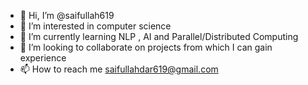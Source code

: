 - 👋 Hi, I’m @saifullah619
- 👀 I’m interested in computer science
- 🌱 I’m currently learning NLP , AI and Parallel/Distributed Computing
- 💞️ I’m looking to collaborate on projects from which I can gain experience
- 📫 How to reach me saifullahdar619@gmail.com

<!---
saifullah619/saifullah619 is a ✨ special ✨ repository because its `README.md` (this file) appears on your GitHub profile.
You can click the Preview link to take a look at your changes.
--->
